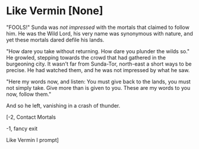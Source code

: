 # Like Vermin [None]

"FOOLS!" Sunda was *not impressed* with the mortals that claimed to follow him. He was the Wild Lord, his very name was synonymous with nature, and yet these mortals dared defile his lands.

"How dare you take without returning. How dare you plunder the wilds so." He growled, stepping towards the crowd that had gathered in the burgeoning city. It wasn't far from Sunda-Tor, north-east a short ways to be precise. He had watched them, and he was not impressed by what he saw.

"Here my words now, and listen: You must give back to the lands, you must not simply take. Give more than is given to you. These are my words to you now, follow them."

And so he left, vanishing in a crash of thunder.

\[-2, Contact Mortals

\-1, fancy exit

Like Vermin I prompt\]
